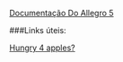 [Documentação Do Allegro 5](https://liballeg.org/a5docs/5.2.4/index.html)


###Links úteis:

[Hungry 4 apples?](https://pocketmortys.net/pt/items/recipes)

